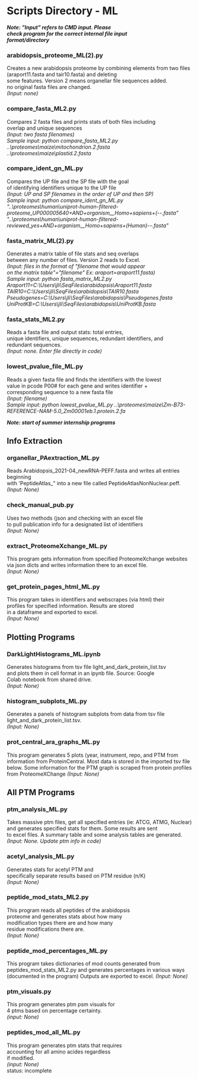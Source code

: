 # Scripts Directory - ML

***Note: "Input" refers to CMD input. Please       
check program for the correct internal file input      
format/directory***

### **arabidopsis_proteome_ML(2).py**
Creates a new arabidopsis proteome by combining elements
from two files (araport11.fasta and tair10.fasta) and deleting  
some features. Version 2 means organellar file sequences added.   
no original fasta files are changed.    
*(Input: none)*

### **compare_fasta_ML2.py**       
Compares 2 fasta files and prints stats of both files including    
overlap and unique sequences     
*(Input: two fasta filenames)*    
*Sample input: python compare_fasta_ML2.py ..\proteomes\maize\mitochondrion.2.fasta ..\proteomes\maize\plastid.2.fasta*

### **compare_ident_gn_ML.py**    
Compares the UP file and the SP file with the goal    
of identifying identifiers unique to the UP file    
*(Input: UP and SP filenames in the order of UP and then SP)*          
*Sample input: python compare_ident_gn_ML.py "..\proteomes\human\uniprot-human-filtered-proteome_UP000005640+AND+organism__Homo+sapiens+(--.fasta" "..\proteomes\human\uniprot-human-filtered-reviewed_yes+AND+organism__Homo+sapiens+(Human)--.fasta"*

### **fasta_matrix_ML(2).py**   
Generates a matrix table of file stats and seq overlaps    
between any number of files. Version 2 reads to Excel.     
*(Input: files in the format of "filename that would appear*   
*on the matrix table"="filename" Ex: araport=araport11.fasta)*      
*Sample input: python fasta_matrix_ML2.py Araport11=C:\Users\jli\SeqFiles\arabidopsis\Araport11.fasta TAIR10=C:\Users\jli\SeqFiles\arabidopsis\TAIR10.fasta Pseudogenes=C:\Users\jli\SeqFiles\arabidopsis\Pseudogenes.fasta UniProtKB=C:\Users\jli\SeqFiles\arabidopsis\UniProtKB.fasta*

### **fasta_stats_ML2.py**    
Reads a fasta file and output stats: total entries,   
unique identifiers, unique sequences, redundant identifiers, and    
redundant sequences.     
*(Input: none. Enter file directly in code)*    

### **lowest_pvalue_file_ML.py**
Reads a given fasta file and finds the identifiers with the lowest   
value in pcode P00# for each gene and writes identifier +    
corresponding sequence to a new fasta file   
*(Input: filename)*       
*Sample input: python lowest_pvalue_ML.py ..\proteomes\maize\Zm-B73-REFERENCE-NAM-5.0_Zm00001eb.1.protein.2.fa*

***Note: start of summer internship programs***

## Info Extraction

### **organellar_PAextraction_ML.py** 
Reads Arabidopsis_2021-04_newRNA-PEFF.fasta and writes all entries beginning     
with 'PeptideAtlas_" into a new file called PeptideAtlasNonNuclear.peff.    
*(Input: None)* 

### **check_manual_pub.py**   
Uses two methods (json and checking with an excel file        
to pull publication info for a designated list of identifiers    
*(Input: None)*   

### **extract_ProteomeXchange_ML.py**
This program gets information from specified ProteomeXchange websites    
via json dicts and writes information there to an excel file.   
*(Input: None)*    

### **get_protein_pages_html_ML.py**
This program takes in identifiers and webscrapes (via html) their    
profiles for specified information. Results are stored   
in a dataframe and exported to excel.   
*(Input: None)*    

## Plotting Programs

### **DarkLightHistograms_ML.ipynb**
Generates histograms from tsv file light_and_dark_protein_list.tsv    
and plots them in cell format in an ipynb file. Source: Google   
Colab notebook from shared drive.    
*(Input: None)* 

### **histogram_subplots_ML.py** 
Generates a panels of histogram subplots from data from tsv file    
light_and_dark_protein_list.tsv.    
*(Input: None)*    

### **prot_central_ara_graphs_ML.py**
This program generates 5 plots (year, instrument, repo, and PTM
from information from ProteinCentral. Most data is stored in the 
imported tsv file below. Some information for the PTM graph is
scraped from protein profiles from ProteomeXChange
*(Input: None)* 

## All PTM Programs

### **ptm_analysis_ML.py**
Takes massive ptm files, get all specified entries (ie: ATCG, ATMG, Nuclear)   
and generates specified stats for them. Some results are sent    
to excel files. A summary table and some analysis tables are generated.    
*(Input: None. Update ptm info in code)*

### **acetyl_analysis_ML.py**  
Generates stats for acetyl PTM and  
specifically separate results based on PTM residue (n/K)   
*(Input: None)* 

### **peptide_mod_stats_ML2.py**
This program reads all peptides of the arabidopsis     
proteome and generates stats about how many     
modification types there are and how many        
residue modifications there are.      
*(Input: None)*

### **peptide_mod_percentages_ML.py**
This program takes dictionaries of mod counts
generated from peptides_mod_stats_ML2.py
and generates percentages in various ways
(documented in the program) Outputs are exported
to excel.
*(Input: None)*

### **ptm_visuals.py**
This program generates ptm psm visuals for       
4 ptms based on percentage certainty.     
*(input: None)*    

### **peptides_mod_all_ML.py**
This program generates ptm stats that requires   
accounting for all amino acides regardless   
if modified.   
*(input: None)*  
status: incomplete
